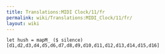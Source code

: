 ```yaml
---
title: Translations:MIDI Clock/11/fr
permalink: wiki/Translations:MIDI_Clock/11/fr/
layout: wiki
---
```


    let hush = mapM_ ($ silence) [d1,d2,d3,d4,d5,d6,d7,d8,d9,d10,d11,d12,d13,d14,d15,d16]
